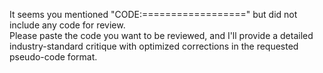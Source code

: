 It seems you mentioned "CODE:==================" but did not include any code for review.  
Please paste the code you want to be reviewed, and I'll provide a detailed industry-standard critique with optimized corrections in the requested pseudo-code format.